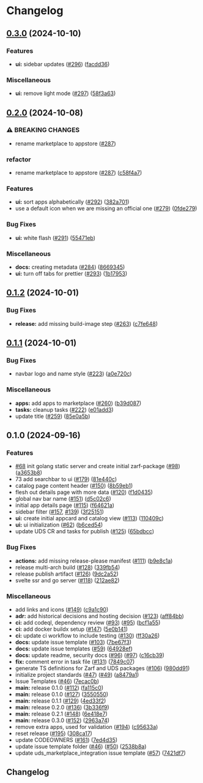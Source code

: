 # Changelog

## [0.3.0](https://github.com/defenseunicorns/uds-appstore/compare/v0.2.0...v0.3.0) (2024-10-10)


### Features

* **ui:** sidebar updates ([#296](https://github.com/defenseunicorns/uds-appstore/issues/296)) ([facdd36](https://github.com/defenseunicorns/uds-appstore/commit/facdd364a309b2c170140d48e41f9e530728aa3a))


### Miscellaneous

* **ui:** remove light mode ([#297](https://github.com/defenseunicorns/uds-appstore/issues/297)) ([58f3a63](https://github.com/defenseunicorns/uds-appstore/commit/58f3a6335996698e92780ec7b42a2e05edbc40c8))

## [0.2.0](https://github.com/defenseunicorns/uds-appstore/compare/v0.1.2...v0.2.0) (2024-10-08)


### ⚠ BREAKING CHANGES

* rename marketplace to appstore ([#287](https://github.com/defenseunicorns/uds-appstore/issues/287))

### refactor

* rename marketplace to appstore ([#287](https://github.com/defenseunicorns/uds-appstore/issues/287)) ([c58f4a7](https://github.com/defenseunicorns/uds-appstore/commit/c58f4a727876fd388e09b0268972bb5eb45d5cbb))


### Features

* **ui:** sort apps alphabetically ([#292](https://github.com/defenseunicorns/uds-appstore/issues/292)) ([382a701](https://github.com/defenseunicorns/uds-appstore/commit/382a7015fb10ac9a4327bc2764656e1b7c8fafac))
* use a default icon when we are missing an official one ([#279](https://github.com/defenseunicorns/uds-appstore/issues/279)) ([0fde279](https://github.com/defenseunicorns/uds-appstore/commit/0fde27997d079286414d4524cd677192a82e2a7c))


### Bug Fixes

* **ui:** white flash ([#291](https://github.com/defenseunicorns/uds-appstore/issues/291)) ([55471eb](https://github.com/defenseunicorns/uds-appstore/commit/55471ebb40fbb58c3a555a905d8a99028a6f08ed))


### Miscellaneous

* **docs:** creating metadata ([#284](https://github.com/defenseunicorns/uds-appstore/issues/284)) ([8669345](https://github.com/defenseunicorns/uds-appstore/commit/8669345e88ba1b03cd36d72467401b9dd6becf50))
* **ui:** turn off tabs for prettier ([#293](https://github.com/defenseunicorns/uds-appstore/issues/293)) ([1b17953](https://github.com/defenseunicorns/uds-appstore/commit/1b17953d271d9307f18f24e87e561fcc988fd55b))

## [0.1.2](https://github.com/defenseunicorns/uds-marketplace/compare/v0.1.1...v0.1.2) (2024-10-01)


### Bug Fixes

* **release:** add missing build-image step ([#263](https://github.com/defenseunicorns/uds-marketplace/issues/263)) ([c7fe648](https://github.com/defenseunicorns/uds-marketplace/commit/c7fe648cfbed76a215d0c68dbfac707202b6f3a6))

## [0.1.1](https://github.com/defenseunicorns/uds-marketplace/compare/v0.1.0...v0.1.1) (2024-10-01)


### Bug Fixes

* navbar logo and name style ([#223](https://github.com/defenseunicorns/uds-marketplace/issues/223)) ([a0e720c](https://github.com/defenseunicorns/uds-marketplace/commit/a0e720c23298b4c7ac6fdc4a2fe86fca8c8fe16c))


### Miscellaneous

* **apps:** add apps to marketplace ([#260](https://github.com/defenseunicorns/uds-marketplace/issues/260)) ([b39d087](https://github.com/defenseunicorns/uds-marketplace/commit/b39d0874f28acb1d89a3ad2f0dc101d8bf8ec12f))
* **tasks:** cleanup tasks ([#222](https://github.com/defenseunicorns/uds-marketplace/issues/222)) ([e01add3](https://github.com/defenseunicorns/uds-marketplace/commit/e01add3018a5ffc7f14a1e83fb91e9a8cdc49622))
* update title ([#259](https://github.com/defenseunicorns/uds-marketplace/issues/259)) ([85e0a5b](https://github.com/defenseunicorns/uds-marketplace/commit/85e0a5bdf7439693e899dec91b38296e0f367562))

## 0.1.0 (2024-09-16)

### Features

* [#68](https://github.com/defenseunicorns/uds-marketplace/issues/68) init golang static server and create initial zarf-package ([#98](https://github.com/defenseunicorns/uds-marketplace/issues/98)) ([a3653b8](https://github.com/defenseunicorns/uds-marketplace/commit/a3653b8b21eb385499f8ed2a6ecd5dc47cc6dc63))
* 73 add searchbar to ui ([#179](https://github.com/defenseunicorns/uds-marketplace/issues/179)) ([81e440c](https://github.com/defenseunicorns/uds-marketplace/commit/81e440c93fbe6082e9b8c60593da9fcfe9fc1e57))
* catalog page content header ([#150](https://github.com/defenseunicorns/uds-marketplace/issues/150)) ([8b59eb1](https://github.com/defenseunicorns/uds-marketplace/commit/8b59eb10ab90306896d23a5a1be54146cc832042))
* flesh out details page with more data ([#120](https://github.com/defenseunicorns/uds-marketplace/issues/120)) ([f1d0435](https://github.com/defenseunicorns/uds-marketplace/commit/f1d0435e0b391f04d5de45c31a40a0efcf71cf42))
* global nav bar name ([#151](https://github.com/defenseunicorns/uds-marketplace/issues/151)) ([d5c02c6](https://github.com/defenseunicorns/uds-marketplace/commit/d5c02c6c72a3feecf24e01641219d53ebf152f5a))
* initial app details page ([#115](https://github.com/defenseunicorns/uds-marketplace/issues/115)) ([f64621a](https://github.com/defenseunicorns/uds-marketplace/commit/f64621af3b052b1e9bc18eb9cf9557b91548ea94))
* sidebar filter ([#157](https://github.com/defenseunicorns/uds-marketplace/issues/157), [#139](https://github.com/defenseunicorns/uds-marketplace/issues/139)) ([3f25151](https://github.com/defenseunicorns/uds-marketplace/commit/3f25151a64fcffc4c6e11c2bee7cc5de557e9ef5))
* **ui:** create initial appcard and catalog view ([#113](https://github.com/defenseunicorns/uds-marketplace/issues/113)) ([110409c](https://github.com/defenseunicorns/uds-marketplace/commit/110409c70b08c1479c1204492c3997f620196c98))
* **ui:** ui initialization ([#62](https://github.com/defenseunicorns/uds-marketplace/issues/62)) ([b6ced54](https://github.com/defenseunicorns/uds-marketplace/commit/b6ced54bf8be5847348dff14573d50a729acade0))
* update UDS CR and tasks for publish ([#125](https://github.com/defenseunicorns/uds-marketplace/issues/125)) ([65bdbcc](https://github.com/defenseunicorns/uds-marketplace/commit/65bdbcc4920fd3e0c2cb8821dd20cff5d187bbaf))


### Bug Fixes

* **actions:** add missing release-please manifest ([#111](https://github.com/defenseunicorns/uds-marketplace/issues/111)) ([b9e8c1a](https://github.com/defenseunicorns/uds-marketplace/commit/b9e8c1a418024db4eea07fe703746cf0118a89f6))
* release multi-arch build ([#128](https://github.com/defenseunicorns/uds-marketplace/issues/128)) ([339fb54](https://github.com/defenseunicorns/uds-marketplace/commit/339fb544f893708c9241f77f66e37dd273697be7))
* release publish artifact ([#126](https://github.com/defenseunicorns/uds-marketplace/issues/126)) ([9dc2a52](https://github.com/defenseunicorns/uds-marketplace/commit/9dc2a52eb2b80a993580c4f8b044dd21cd019372))
* svelte ssr and go server ([#118](https://github.com/defenseunicorns/uds-marketplace/issues/118)) ([212ae82](https://github.com/defenseunicorns/uds-marketplace/commit/212ae82a54de04746888fe0261b1be79a41f9916))


### Miscellaneous

* add links and icons ([#149](https://github.com/defenseunicorns/uds-marketplace/issues/149)) ([c9a1c90](https://github.com/defenseunicorns/uds-marketplace/commit/c9a1c901d39f3f8b0488807b814a4826f010ccb0))
* **adr:** add historical decisions and hosting decision ([#123](https://github.com/defenseunicorns/uds-marketplace/issues/123)) ([aff84bb](https://github.com/defenseunicorns/uds-marketplace/commit/aff84bb7e690a40c90c020ec47c292b76248d722))
* **ci:** add codeql, dependency review ([#93](https://github.com/defenseunicorns/uds-marketplace/issues/93)) ([#95](https://github.com/defenseunicorns/uds-marketplace/issues/95)) ([bcf1a55](https://github.com/defenseunicorns/uds-marketplace/commit/bcf1a55741e05b062a5b9e1432d7238611de433d))
* **ci:** add docker buildx setup ([#147](https://github.com/defenseunicorns/uds-marketplace/issues/147)) ([5e0b141](https://github.com/defenseunicorns/uds-marketplace/commit/5e0b141c7373b3b4b3083affe35a04a669054c2c))
* **ci:** update ci workflow to include testing ([#130](https://github.com/defenseunicorns/uds-marketplace/issues/130)) ([ff30a26](https://github.com/defenseunicorns/uds-marketplace/commit/ff30a2672052435089d0cdea6a1950a21b76abe8))
* **docs:** update issue template ([#103](https://github.com/defenseunicorns/uds-marketplace/issues/103)) ([7be67f3](https://github.com/defenseunicorns/uds-marketplace/commit/7be67f307d236b9073c202889abe348081f97928))
* **docs:** update issue templates ([#59](https://github.com/defenseunicorns/uds-marketplace/issues/59)) ([64928ef](https://github.com/defenseunicorns/uds-marketplace/commit/64928ef3a4a31848690f673a5034747c73eaeb14))
* **docs:** update readme, security docs ([#96](https://github.com/defenseunicorns/uds-marketplace/issues/96)) ([#97](https://github.com/defenseunicorns/uds-marketplace/issues/97)) ([c16cb39](https://github.com/defenseunicorns/uds-marketplace/commit/c16cb3917beab4bec8dbcb0dda83a17376398042))
* **fix:** comment error in task file ([#131](https://github.com/defenseunicorns/uds-marketplace/issues/131)) ([7849c07](https://github.com/defenseunicorns/uds-marketplace/commit/7849c07b9fbbfea1d4f2dc791b11e1bfa7c5f6d0))
* generate TS definitions for Zarf and UDS packages ([#106](https://github.com/defenseunicorns/uds-marketplace/issues/106)) ([980dd91](https://github.com/defenseunicorns/uds-marketplace/commit/980dd91b1901975210d197f6879afdb79bef92f7))
* initialize project standards ([#47](https://github.com/defenseunicorns/uds-marketplace/issues/47)) ([#49](https://github.com/defenseunicorns/uds-marketplace/issues/49)) ([a8479a1](https://github.com/defenseunicorns/uds-marketplace/commit/a8479a156d04cb2ac5362138479f1756057ee0f0))
* Issue Templates ([#46](https://github.com/defenseunicorns/uds-marketplace/issues/46)) ([7ecac0b](https://github.com/defenseunicorns/uds-marketplace/commit/7ecac0b7068f61078e2968cb1f888a16f706b037))
* **main:** release 0.1.0 ([#112](https://github.com/defenseunicorns/uds-marketplace/issues/112)) ([fa115c0](https://github.com/defenseunicorns/uds-marketplace/commit/fa115c0ce275089f45fee11bd6b70782cf5a5f90))
* **main:** release 0.1.0 ([#127](https://github.com/defenseunicorns/uds-marketplace/issues/127)) ([3550550](https://github.com/defenseunicorns/uds-marketplace/commit/35505501636929f83f0461fabd8cdb0fcaca2fd8))
* **main:** release 0.1.1 ([#129](https://github.com/defenseunicorns/uds-marketplace/issues/129)) ([4ed33f2](https://github.com/defenseunicorns/uds-marketplace/commit/4ed33f233871f96a9c9627b848de677ea48dab01))
* **main:** release 0.2.0 ([#136](https://github.com/defenseunicorns/uds-marketplace/issues/136)) ([3b336f9](https://github.com/defenseunicorns/uds-marketplace/commit/3b336f95c67ec89d8ff2e7aca8e8d6289aaa40f9))
* **main:** release 0.2.1 ([#148](https://github.com/defenseunicorns/uds-marketplace/issues/148)) ([6e418e7](https://github.com/defenseunicorns/uds-marketplace/commit/6e418e7711a96b3e21bc13416dbccd116d3431e1))
* **main:** release 0.3.0 ([#152](https://github.com/defenseunicorns/uds-marketplace/issues/152)) ([2963a74](https://github.com/defenseunicorns/uds-marketplace/commit/2963a746c34ee856fd42627c66ee23638fa6d9f2))
* remove extra apps, used for validation ([#194](https://github.com/defenseunicorns/uds-marketplace/issues/194)) ([c95633a](https://github.com/defenseunicorns/uds-marketplace/commit/c95633a45b1067fa2f13ff525bf3600eff929eca))
* reset release ([#195](https://github.com/defenseunicorns/uds-marketplace/issues/195)) ([308ca17](https://github.com/defenseunicorns/uds-marketplace/commit/308ca17591cd6729b1db8b5c2d0f51e17b5088f3))
* update CODEOWNERS ([#161](https://github.com/defenseunicorns/uds-marketplace/issues/161)) ([7ed4d35](https://github.com/defenseunicorns/uds-marketplace/commit/7ed4d35d842a11b1953298515e340b329c3c84a5))
* update issue template folder ([#46](https://github.com/defenseunicorns/uds-marketplace/issues/46)) ([#50](https://github.com/defenseunicorns/uds-marketplace/issues/50)) ([2538b8a](https://github.com/defenseunicorns/uds-marketplace/commit/2538b8af9a60acb59eec2bf9bee203cea2e32143))
* update uds_marketplace_integration issue template ([#57](https://github.com/defenseunicorns/uds-marketplace/issues/57)) ([7421df7](https://github.com/defenseunicorns/uds-marketplace/commit/7421df73ad4a11ef19aa6a2610c96183df772bf4))

## Changelog
